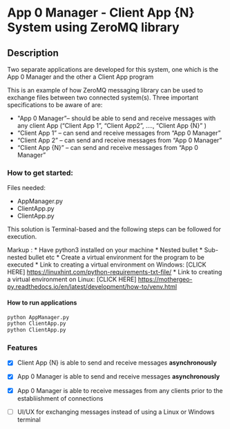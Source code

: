 # App 0 Manager - Client App {N} System using ZeroMQ library

## Description
Two separate applications are developed for this system, one which is the App 0 Manager and the other a Client App program

This is an example of how ZeroMQ messaging library can be used to exchange files between two connected system(s). Three important specifications to be aware of are:

* "App 0 Manager”– should be able to send and receive messages with any client App (“Client App 1”, “Client App2”, ...., “Client App {N}” )
* “Client App 1” – can send and receive messages from “App 0 Manager”
* “Client App 2” – can send and receive messages from “App 0 Manager”
* “Client App {N}” – can send and receive messages from “App 0 Manager”

### How to get started:
Files needed:
  * AppManager.py
  * ClientApp.py
  * ClientApp.py

  This solution is Terminal-based and the following steps can be followed for execution.

  Markup :  * Have python3 installed on your machine
              * Nested bullet
                  * Sub-nested bullet etc
            * Create a virtual environment for the program to be executed
              * Link to creating a virtual environment on Windows: [CLICK HERE] <https://linuxhint.com/python-requirements-txt-file/>
              * Link to creating a virtual environment on Linux: [CLICK HERE] <https://mothergeo-py.readthedocs.io/en/latest/development/how-to/venv.html>
              


#### How to run applications
```python 
python AppManager.py 
python ClientApp.py
python ClientApp.py
```


### Features
- [x] Client App {N} is able to send and receive messages **asynchronously**
- [x] App 0 Manager is able to send and receive messages __asynchronously__
- [x] App 0 Manager is able to receive messages from any clients prior to the establiishment of connections
- [ ] UI/UX for exchanging messages instead of using a Linux or Windows terminal


